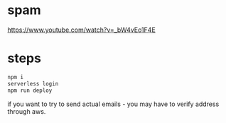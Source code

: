 # spam
https://www.youtube.com/watch?v=_bW4vEo1F4E


# steps
```bash
npm i
serverless login
npm run deploy
```

if you want to try to send actual emails - 
you may have to verify address through aws.


